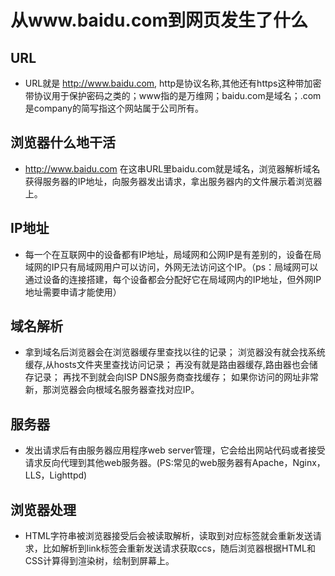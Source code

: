 # 从www.baidu.com到网页发生了什么

## URL

- URL就是 http://www.baidu.com, http是协议名称,其他还有https这种带加密带协议用于保护密码之类的；www指的是万维网；baidu.com是域名；.com是company的简写指这个网站属于公司所有。

## 浏览器什么地干活

- http://www.baidu.com 在这串URL里baidu.com就是域名，浏览器解析域名获得服务器的IP地址，向服务器发出请求，拿出服务器内的文件展示着浏览器上。

## IP地址

- 每一个在互联网中的设备都有IP地址，局域网和公网IP是有差别的，设备在局域网的IP只有局域网用户可以访问，外网无法访问这个IP。（ps：局域网可以通过设备的连接搭建，每个设备都会分配好它在局域网内的IP地址，但外网IP地址需要申请才能使用）

## 域名解析

- 拿到域名后浏览器会在浏览器缓存里查找以往的记录； 浏览器没有就会找系统缓存,从hosts文件夹里查找访问记录； 再没有就是路由器缓存,路由器也会储存记录； 再找不到就会向ISP DNS服务商查找缓存； 如果你访问的网址非常新，那浏览器会向根域名服务器查找对应IP。

## 服务器

- 发出请求后有由服务器应用程序web server管理，它会给出网站代码或者接受请求反向代理到其他web服务器。(PS:常见的web服务器有Apache，Nginx，LLS，Lighttpd)

## 浏览器处理

- HTML字符串被浏览器接受后会被读取解析，读取到对应标签就会重新发送请求，比如解析到link标签会重新发送请求获取ccs，随后浏览器根据HTML和CSS计算得到渲染树，绘制到屏幕上。
